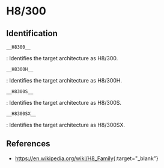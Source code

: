 # H8/300

## Identification

`__H8300__`

: Identifies the target architecture as H8/300.

`__H8300H__`

: Identifies the target architecture as H8/300H.

`__H8300S__`

: Identifies the target architecture as H8/300S.

`__H8300SX__`

: Identifies the target architecture as H8/300SX.

## References

- <https://en.wikipedia.org/wiki/H8_Family>{:target="_blank"}

<!---
<gcc/config/h8300/h8300.h> (3.1.0)

#define CPP_PREDEFINES \
"-D__LONG_MAX__=2147483647L -D__LONG_LONG_MAX__=2147483647L"

#define CPP_SPEC \
  "%{!mh:%{!ms:-D__H8300__}} %{mh:-D__H8300H__} %{ms:-D__H8300S__} \
   %{!mh:%{!ms:-D__SIZE_TYPE__=unsigned\\ int -D__PTRDIFF_TYPE__=int}} \
   %{mh:-D__SIZE_TYPE__=unsigned\\ long -D__PTRDIFF_TYPE__=long} \
   %{ms:-D__SIZE_TYPE__=unsigned\\ long -D__PTRDIFF_TYPE__=long} \
   %{!mh:%{!ms:-Acpu=h8300 -Amachine=h8300}} \
   %{mh:-Acpu=h8300h -Amachine=h8300h} \
   %{ms:-Acpu=h8300s -Amachine=h8300s} \
   %{!mint32:-D__INT_MAX__=32767} %{mint32:-D__INT_MAX__=2147483647} \
   %(subtarget_cpp_spec)"
////


////
<gcc/config/h8300/h8300.h> (14.2.0)

#define TARGET_CPU_CPP_BUILTINS()			\
  do							\
    {							\
      if (TARGET_H8300SX)				\
	{						\
	  builtin_define ("__H8300SX__");		\
	  if (TARGET_NORMAL_MODE)			\
	    {						\
	      builtin_define ("__NORMAL_MODE__");	\
	    }						\
	}						\
      else if (TARGET_H8300S)				\
	{						\
	  builtin_define ("__H8300S__");		\
	  builtin_assert ("cpu=h8300s");		\
	  builtin_assert ("machine=h8300s");		\
	  if (TARGET_NORMAL_MODE)			\
	    {						\
	      builtin_define ("__NORMAL_MODE__");	\
	    }						\
	}						\
      else						\
	{						\
	  builtin_define ("__H8300H__");		\
	  builtin_assert ("cpu=h8300h");		\
	  builtin_assert ("machine=h8300h");		\
	  if (TARGET_NORMAL_MODE)			\
	    {						\
	      builtin_define ("__NORMAL_MODE__");	\
	    }						\
	}						\
    }							\
  while (0)
--->